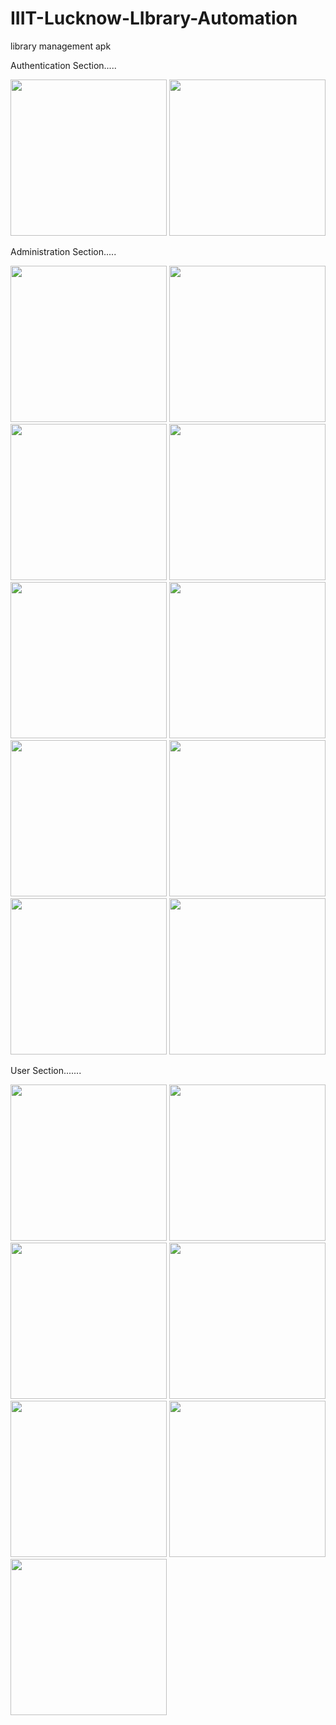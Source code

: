 # IIIT-Lucknow-LIbrary-Automation
library management apk

Authentication Section.....

<p float="middle">
<img src="https://user-images.githubusercontent.com/54670079/141683113-a7995d08-bbb8-4a50-bdbd-63967b2efda9.jpg" width="250" />
<img src="https://user-images.githubusercontent.com/54670079/141683165-602ff101-2db7-4747-b02e-144d4e9f415a.jpg" width="250" />
</p>




Administration Section.....

<p float="middle">
<img src="https://user-images.githubusercontent.com/54670079/141683415-747d35a8-4e7a-4bea-8003-81f23f5d6e35.jpg" width="250" />

<img src="https://user-images.githubusercontent.com/54670079/141683420-8b9cf6f7-7df5-403e-a3ee-e2a2ac55045e.jpg" width="250" />
<img src="https://user-images.githubusercontent.com/54670079/141683421-c247ee44-ec79-41f3-ad5a-7b1c1e9603d3.jpg" width="250" />
<img src="https://user-images.githubusercontent.com/54670079/141683429-69a5b197-6407-46f3-beb2-b20190dee0d1.jpg" width="250" />
<img src="https://user-images.githubusercontent.com/54670079/141683430-d6253da5-0580-40dc-93da-3e8dc9003281.jpg" width="250" />
<img src="https://user-images.githubusercontent.com/54670079/141683436-795ee070-d47f-442f-8d39-1c9495d739d1.jpg" width="250" />
<img src="https://user-images.githubusercontent.com/54670079/141683439-af132bda-2e0b-47e0-abce-04c0e370172d.jpg" width="250" />
<img src="https://user-images.githubusercontent.com/54670079/141683441-719b49ed-fc66-4fa9-a8f5-7f9895923870.jpg" width="250" />
<img src="https://user-images.githubusercontent.com/54670079/141683444-528543ec-a280-4553-bb1c-31f29cd8b62a.jpg" width="250" />
<img src="https://user-images.githubusercontent.com/54670079/141683448-e8a0fa4b-ec9d-4f00-ab40-161251536d96.jpg" width="250" />
</p>


User Section.......

<p float="middle">
<img src="https://user-images.githubusercontent.com/54670079/141683566-c403e130-c71e-4abd-bdf2-374b94829741.jpg" width="250" />
<img src="https://user-images.githubusercontent.com/54670079/141684889-cb46342f-ff96-42c2-a649-b17963a405bf.jpg" width="250" />
<img src="https://user-images.githubusercontent.com/54670079/141684893-7532dd9e-a076-4578-b966-718e8d7072b5.jpg" width="250" />
<img src="https://user-images.githubusercontent.com/54670079/141683592-7cca04cd-4679-4669-bd70-c3f6e263a5ea.jpg" width="250" />
<img src="https://user-images.githubusercontent.com/54670079/141683619-89f2ab30-7486-44ab-a629-7616630e9eeb.jpg" width="250" />
<img src="https://user-images.githubusercontent.com/54670079/141683624-198a8283-79d7-44cf-8736-fa39a0ece111.jpg" width="250" />
<img src="https://user-images.githubusercontent.com/54670079/141683616-99effa77-fc08-40cc-8fc1-2977f2bcfecc.jpg" width="250" />
</p>


